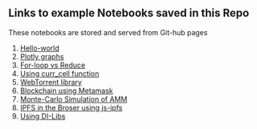 ﻿## Links to example Notebooks saved in this Repo
 
 These notebooks are stored and served from Git-hub pages

1. [Hello-world](https://decentralized-intelligence.com/jsnb/#https://gopi-suvanam.github.io/jsnb/examples/Hello-world.jsnb)
2. [Plotly graphs](https://decentralized-intelligence.com/jsnb/#https://gopi-suvanam.github.io/jsnb/examples/Plotly-Example.jsnb)
3. [For-loop vs Reduce](https://decentralized-intelligence.com/jsnb/#https://gopi-suvanam.github.io/jsnb/examples/Timing-experiment.jsnb)
4. [Using curr_cell function](https://decentralized-intelligence.com/jsnb/#https://gopi-suvanam.github.io/jsnb/examples/curr_cell_example.jsnb)
5. [WebTorrent library](https://decentralized-intelligence.com/jsnb/#https://gopi-suvanam.github.io/jsnb/examples/WebTorrent-Example.jsnb)
6. [Blockchain using Metamask](https://decentralized-intelligence.com/jsnb/#https://gopi-suvanam.github.io/jsnb/examples/Ethereum-Metamask.jsnb)
7. [Monte-Carlo Simulation of AMM](https://decentralized-intelligence.com/jsnb/#https://gopi-suvanam.github.io/jsnb/examples/AMM-Simulation.jsnb)
8. [IPFS in the Broser using js-ipfs](https://decentralized-intelligence.com/jsnb/#github:gopi-suvanam/jsnb/examples/IPFS-in-Browser.jsnb)
9. [Using DI-Libs](https://decentralized-intelligence.com/jsnb/#/jsnb/examples/DI-Lib-Plots.jsnb)
